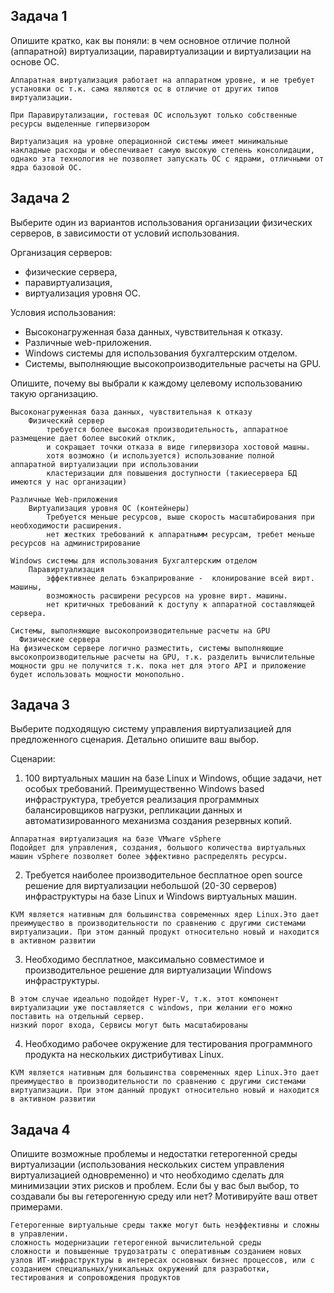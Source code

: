 
## Задача 1

Опишите кратко, как вы поняли: в чем основное отличие полной (аппаратной) виртуализации, паравиртуализации и виртуализации на основе ОС.

```
Аппаратная виртуализация работает на аппаратном уровне, и не требует установки ос т.к. сама являются ос в отличие от других типов виртуализации.

При Паравирутализации, гостевая ОС используют только собственные ресурсы выделенные гипервизором

Виртуализация на уровне операционной системы имеет минимальные накладные расходы и обеспечивает самую высокую степень консолидации, однако эта технология не позволяет запускать ОС с ядрами, отличными от ядра базовой ОС.

```

## Задача 2

Выберите один из вариантов использования организации физических серверов, в зависимости от условий использования.

Организация серверов:
- физические сервера,
- паравиртуализация,
- виртуализация уровня ОС.

Условия использования:
- Высоконагруженная база данных, чувствительная к отказу.
- Различные web-приложения.
- Windows системы для использования бухгалтерским отделом.
- Системы, выполняющие высокопроизводительные расчеты на GPU.

Опишите, почему вы выбрали к каждому целевому использованию такую организацию.

```
Высоконагруженная база данных, чувствительная к отказу
    Физический сервер 
        требуется более высокая производительность, аппаратное размещение дает более высокий отклик, 
        и сокращает точки отказа в виде гипервизора хостовой машны.
        хотя возможно (и используется) использование полной  аппаратной виртуализации при использовании 
        кластеризации для повышения доступности (такиесервера БД имеются у нас организации)
         
Различные Web-приложения
    Виртуализация уровня ОС (контейнеры)
        Требуется меньше ресурсов, выше скорость масштабирования при необходимости расширения. 
        нет жестких требований к аппаратнымм ресурсам, требет меньше ресурсов на администрирование

Windows системы для использования Бухгалтерским отделом
    Паравиртуализация 
        эффективнее делать бэкаприрование -  клонирование всей вирт. машины, 
        возможность расширени ресурсов на уровне вирт. машины. 
        нет критичных требований к доступу к аппаратной составляющей сервера.
        
Системы, выполняющие высокопроизводительные расчеты на GPU
  Физические сервера 
На физическом сервере логично разместить, системы выполняющие высокопроизводительные расчеты на GPU, т.к. разделить вычислительные мощности gpu не получится т.к. пока нет для этого API и приложение будет использовать мощности монопольно.

```

## Задача 3

Выберите подходящую систему управления виртуализацией для предложенного сценария. Детально опишите ваш выбор.

Сценарии:

1. 100 виртуальных машин на базе Linux и Windows, общие задачи, нет особых требований. Преимущественно Windows based инфраструктура, требуется реализация программных балансировщиков нагрузки, репликации данных и автоматизированного механизма создания резервных копий.
```
Аппаратная виртуализация на базе VMware vSphere 
Подойдет для управления, создания, большого количества виртуальных машин vSphere позволяет более эффективно распределять ресурсы.

```
2. Требуется наиболее производительное бесплатное open source решение для виртуализации небольшой (20-30 серверов) инфраструктуры на базе Linux и Windows виртуальных машин.
```
KVM является нативным для большинства современных ядер Linux.Это дает преимущество в производительности по сравнению с другими системами виртуализации. При этом данный продукт относительно новый и находится в активном развитии

```
3. Необходимо бесплатное, максимально совместимое и производительное решение для виртуализации Windows инфраструктуры.
```
В этом случае идеально подойдет Hyper-V, т.к. этот компонент виртуализации уже поставляется с windows, при желании его можно поставить на отдельный сервер.
низкий порог входа, Сервисы могут быть масштабированы

```
4. Необходимо рабочее окружение для тестирования программного продукта на нескольких дистрибутивах Linux.
```
KVM является нативным для большинства современных ядер Linux.Это дает преимущество в производительности по сравнению с другими системами виртуализации. При этом данный продукт относительно новый и находится в активном развитии

```

## Задача 4

Опишите возможные проблемы и недостатки гетерогенной среды виртуализации (использования нескольких систем управления виртуализацией одновременно) и что необходимо сделать для минимизации этих рисков и проблем. Если бы у вас был выбор, то создавали бы вы гетерогенную среду или нет? Мотивируйте ваш ответ примерами.

```
Гетерогенные виртуальные среды также могут быть неэффективны и сложны в управлении.
сложность модернизации гетерогенной вычислительной среды
сложности и повышенные трудозатраты с оперативным созданием новых узлов ИТ-инфраструктуры в интересах основных бизнес процессов, или с созданием специальных/уникальных окружений для разработки, тестирования и сопровождения продуктов

```
